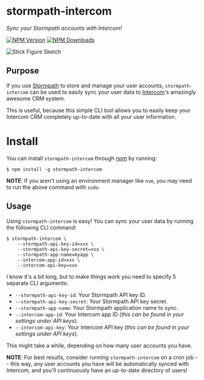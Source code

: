 # stormpath-intercom

*Sync your Stormpath accounts with Intercom!*

[![NPM Version](https://img.shields.io/npm/v/stormpath-intercom.svg?style=flat)](https://npmjs.org/package/stormpath-intercom)
[![NPM Downloads](http://img.shields.io/npm/dm/stormpath-intercom.svg?style=flat)](https://npmjs.org/package/stormpath-intercom)


![Stick Figure Sketch][]


## Purpose

If you use [Stormpath][] to store and manage your user accounts,
`stormpath-intercom` can be used to easily sync your user data to [Intercom][]'s
amazingly awesome CRM system.

This is useful, because this simple CLI tool allows you to easily keep your
Intercom CRM completely up-to-date with all your user information.


# Install

You can install `stormpath-intercom` through [npm][] by
running:

```console
$ npm install -g stormpath-intercom
```

**NOTE**: If you aren't using an environment manager like `nvm`, you may need to
run the above command with `sudo`.


## Usage

Using `stormpath-intercom` is easy!  You can sync your user data by running the
following CLI command:

```console
$ stormpath-intercom \
    --stormpath-api-key-id=xxx \
    --stormpath-api-key-secret=xxx \
    --stormpath-app-name=myapp \
    --intercom-app-id=xxx \
    --intercom-api-key=xxx
```

I know it's a bit long, but to make things work you need to specify 5 separate
CLI arguments:

- `--stormpath-api-key-id`: Your Stormpath API key ID.
- `--stormpath-api-key-secret`: Your Stormpath API key secret.
- `--stormpath-app-name`: Your Stormpath application name to sync.
- `--intercom-app-id`: Your Intercom app ID (*this can be found in your settings
  under API keys*).
- `--intercom-api-key`: Your Intercom API key (*this can be found in your
  settings under API keys*).

This might take a while, depending on how many user accounts you have.

**NOTE**: For best results, consider running `stormpath-intercom` on a cron
job -- this way, any user accounts you have will be automatically synced with
Intercom, and you'll continuously have an up-to-date directory of users!


  [Stick Figure Sketch]: https://github.com/rdegges/stormpath-intercom/raw/master/assets/stick-figure-sketch.png "Stick Figure Sketch"
  [Stormpath]: https://stormpath.com/ "Stormpath"
  [Intercom]: https://www.intercom.io/ "Intercom"
  [npm]: https://www.npmjs.org/ "npm"
